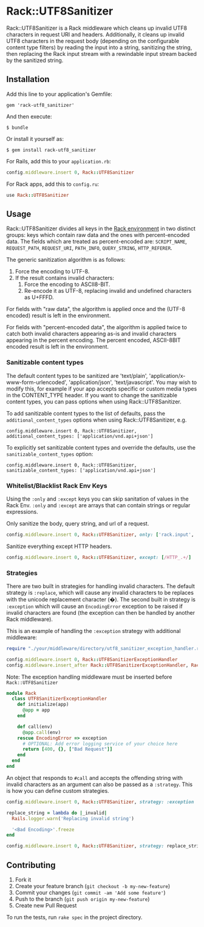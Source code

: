 # Rack::UTF8Sanitizer

Rack::UTF8Sanitizer is a Rack middleware which cleans up invalid UTF8 characters in request URI and headers. Additionally,
it cleans up invalid UTF8 characters in the request body (depending on the configurable content type filters) by reading
the input into a string, sanitizing the string, then replacing the Rack input stream with a rewindable input stream backed
by the sanitized string.

## Installation

Add this line to your application's Gemfile:

    gem 'rack-utf8_sanitizer'

And then execute:

    $ bundle

Or install it yourself as:

    $ gem install rack-utf8_sanitizer

For Rails, add this to your `application.rb`:

``` ruby
config.middleware.insert 0, Rack::UTF8Sanitizer
```

For Rack apps, add this to `config.ru`:

``` ruby
use Rack::UTF8Sanitizer
```

## Usage

Rack::UTF8Sanitizer divides all keys in the [Rack environment](http://rack.rubyforge.org/doc/SPEC.html) in two distinct groups: keys which contain raw data and the ones with percent-encoded data. The fields which are treated as percent-encoded are: `SCRIPT_NAME`, `REQUEST_PATH`, `REQUEST_URI`, `PATH_INFO`, `QUERY_STRING`, `HTTP_REFERER`.

The generic sanitization algorithm is as follows:

  1. Force the encoding to UTF-8.
  2. If the result contains invalid characters:
      1. Force the encoding to ASCII8-BIT.
      2. Re-encode it as UTF-8, replacing invalid and undefined characters as U+FFFD.

For fields with "raw data", the algorithm is applied once and the (UTF-8 encoded) result is left in the environment.

For fields with "percent-encoded data", the algorithm is applied twice to catch both invalid characters appearing as-is and invalid characters appearing in the percent encoding. The percent encoded, ASCII-8BIT encoded result is left in the environment.

### Sanitizable content types

The default content types to be sanitized are 'text/plain', 'application/x-www-form-urlencoded', 'application/json', 'text/javascript'. You may wish to modify this, for example if your app accepts specific or custom media types in the CONTENT_TYPE header. If you want to change the sanitizable content types, you can pass options when using Rack::UTF8Sanitizer.

To add sanitizable content types to the list of defaults, pass the `additional_content_types` options when using Rack::UTF8Sanitizer, e.g.

    config.middleware.insert 0, Rack::UTF8Sanitizer, additional_content_types: ['application/vnd.api+json']

To explicitly set sanitizable content types and override the defaults, use the `sanitizable_content_types` option:

    config.middleware.insert 0, Rack::UTF8Sanitizer, sanitizable_content_types: ['application/vnd.api+json']

### Whitelist/Blacklist Rack Env Keys

Using the `:only` and `:except` keys you can skip sanitation of values in the Rack Env. `:only` and `:except` are arrays that can contain strings or regular expressions.

Only sanitize the body, query string, and url of a request.

```ruby
config.middleware.insert 0, Rack::UTF8Sanitizer, only: ['rack.input', 'PATH_INFO', 'QUERY_STRING']
```

Sanitize everything except HTTP headers.

```ruby
config.middleware.insert 0, Rack::UTF8Sanitizer, except: [/HTTP_.+/]
```

### Strategies

There are two built in strategies for handling invalid characters. The default strategy is `:replace`, which will cause any invalid characters to be replaces with the unicode replacement character (�). The second built in strategy is `:exception` which will cause an `EncodingError` exception to be raised if invalid characters are found (the exception can then be handled by another Rack middleware).

This is an example of handling the `:exception` strategy with additional middleware:

```ruby
require "./your/middleware/directory/utf8_sanitizer_exception_handler.rb"

config.middleware.insert 0, Rack::UTF8SanitizerExceptionHandler
config.middleware.insert_after Rack::UTF8SanitizerExceptionHandler, Rack::UTF8Sanitizer, strategy: :exception
```

Note: The exception handling middleware must be inserted before `Rack::UTF8Sanitizer`

```ruby
module Rack
  class UTF8SanitizerExceptionHandler
    def initialize(app)
      @app = app
    end

    def call(env)
      @app.call(env)
    rescue EncodingError => exception
      # OPTIONAL: Add error logging service of your choice here
      return [400, {}, ["Bad Request"]]
    end
  end
end
```

An object that responds to `#call` and accepts the offending string with invalid characters as an argument can also be passed as a `:strategy`. This is how you can define custom strategies.

```ruby
config.middleware.insert 0, Rack::UTF8Sanitizer, strategy: :exception
```

```ruby
replace_string = lambda do |_invalid|
  Rails.logger.warn('Replacing invalid string')

  '<Bad Encoding>'.freeze
end

config.middleware.insert 0, Rack::UTF8Sanitizer, strategy: replace_string
```

## Contributing

1. Fork it
2. Create your feature branch (`git checkout -b my-new-feature`)
3. Commit your changes (`git commit -am 'Add some feature'`)
4. Push to the branch (`git push origin my-new-feature`)
5. Create new Pull Request

To run the tests, run `rake spec` in the project directory.
